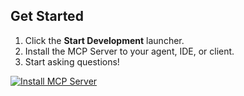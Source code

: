 ## Get Started

1. Click the **Start Development** launcher.
2. Install the MCP Server to your agent, IDE, or client.
3. Start asking questions!

[![Install MCP Server](https://cursor.com/deeplink/mcp-install-light.svg)](https://cursor.com/install-mcp?name=Courier&config=JTdCJTIydXJsJTIyJTNBJTIyaHR0cCUzQSUyRiUyRmxvY2FsaG9zdCUzQTMwMDAlMkZtY3AlMjIlMkMlMjJoZWFkZXJzJTIyJTNBJTdCJTIyQVBJX0tFWSUyMiUzQSUyMlhYWCUyMiU3RCU3RA%3D%3D)